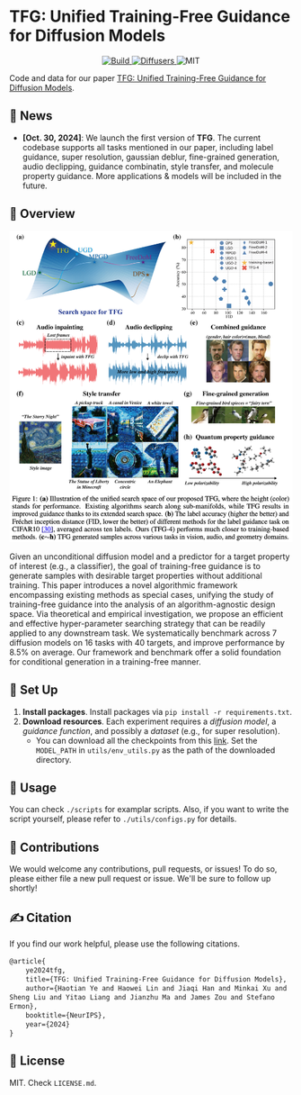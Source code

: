 # TFG: Unified Training-Free Guidance for Diffusion Models

<p align="center">
<!--     </br>
    </br> -->
    <a href="https://www.python.org/">
        <img alt="Build" src="https://img.shields.io/badge/Python-3.9+-1f425f.svg?color=purple">
    </a> <a href="https://huggingface.co/docs/diffusers">
        <img alt="Diffusers" src="https://img.shields.io/badge/Diffusers-0.26-blue">
    </a> <a>
        <img alt="MIT" src="https://img.shields.io/badge/License-MIT-yellow">
    </a>
</p>

Code and data for our paper [TFG: Unified Training-Free Guidance for Diffusion Models](https://arxiv.org/abs/2409.15761).

## 📰 News
* **[Oct. 30, 2024]**: We launch the first version of **TFG**. The current codebase supports all tasks mentioned in our paper, including label guidance, super resolution, gaussian deblur, fine-grained generation, audio declipping, guidance combinatin, style transfer, and molecule property guidance. More applications & models will be included in the future. 

## 👋 Overview

 <p align="center">    
    <a href="https://github.com/YWolfeee/Training-Free-Guidance">    
        <img src="https://github.com/YWolfeee/Training-Free-Guidance/blob/main/assets/figure.png" width="600"/>    
    </a>       
<p>
    
Given an unconditional diffusion model and a predictor for a target property of interest (e.g., a classifier), the goal of training-free guidance is to generate samples with desirable target properties without additional training. This paper introduces a novel algorithmic framework encompassing existing methods as special cases, unifying the study of training-free guidance into the analysis of an algorithm-agnostic design space. Via theoretical and empirical investigation, we propose an efficient and effective hyper-parameter searching strategy that can be readily applied to any downstream task. We systematically benchmark across 7 diffusion models on 16 tasks with 40 targets, and improve performance by 8.5% on average. Our framework and benchmark offer a solid foundation for conditional generation in a training-free manner.


## 🚀 Set Up
1. **Install packages**. Install packages via `pip install -r requirements.txt`.
2. **Download resources**. Each experiment requires a *diffusion model*, a *guidance function*, and possibly a *dataset* (e.g., for super resolution).
   - You can download all the checkpoints from this [link](https://drive.google.com/drive/folders/1fS7dKpO4O-FjaLwuRXuHBxEOlkqMMTGh?usp=sharing). Set the `MODEL_PATH` in `utils/env_utils.py` as the path of the downloaded directory.

## 💽 Usage
You can check `./scripts` for examplar scripts. Also, if you want to write the script yourself, please refer to `./utils/configs.py` for details.

## 💫 Contributions
We would welcome any contributions, pull requests, or issues!
To do so, please either file a new pull request or issue. We'll be sure to follow up shortly!

## ✍️ Citation
If you find our work helpful, please use the following citations.
```
@article{
    ye2024tfg,
    title={TFG: Unified Training-Free Guidance for Diffusion Models},
    author={Haotian Ye and Haowei Lin and Jiaqi Han and Minkai Xu and Sheng Liu and Yitao Liang and Jianzhu Ma and James Zou and Stefano Ermon},
    booktitle={NeurIPS},
    year={2024}
}
```

## 🪪 License
MIT. Check `LICENSE.md`.
